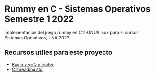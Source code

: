 # Rummy en C - Sistemas Operativos Semestre 1 2022

implementacion del juego rummy en C11-GNU/Linux para el cursos Sistemas Operativos, UNA 2022.

## Recursos utiles para este proyecto

- [Rummy en 5 minutos](https://www.youtube.com/watch?v=tHk0EHgnXm0)
- [C threading std](https://en.cppreference.com/w/c/thread)
